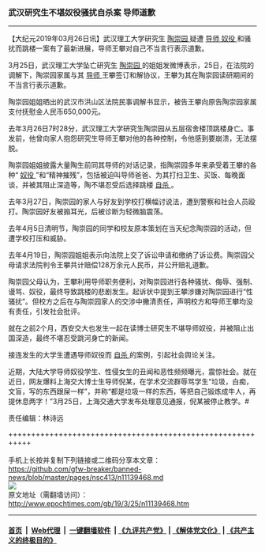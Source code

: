 ### 武汉研究生不堪奴役骚扰自杀案 导师道歉
------------------------

<p>
 【大纪元2019年03月26日讯】武汉理工大学研究生
 <a href="http://www.epochtimes.com/gb/tag/%E9%99%B6%E5%B4%87%E5%9B%AD.html">
  陶崇园
 </a>
 疑遭
 <a href="http://www.epochtimes.com/gb/tag/%E5%AF%BC%E5%B8%88.html">
  导师
 </a>
 <a href="http://www.epochtimes.com/gb/tag/%E5%A5%B4%E5%BD%B9.html">
  奴役
 </a>
 和骚扰而跳楼一案有了最新进展，导师王攀对自己不当言行表示道歉。
</p>
<p>
 3月25日，武汉理工大学坠亡研究生
 <a href="http://www.epochtimes.com/gb/tag/%E9%99%B6%E5%B4%87%E5%9B%AD.html">
  陶崇园
 </a>
 的姐姐发微博表示，25日，在法院的调解下，陶崇园家属与其
 <a href="http://www.epochtimes.com/gb/tag/%E5%AF%BC%E5%B8%88.html">
  导师
 </a>
 王攀签订和解协议，王攀为其在陶崇园读研期间的不当言行表示道歉。
</p>
<p>
 陶崇园姐姐晒出的武汉市洪山区法院民事调解书显示，被告王攀向原告陶崇园家属支付抚慰金人民币650,000元。
</p>
<p>
 去年3月26日7时28分，武汉理工大学研究生陶崇园从五层宿舍楼顶跳楼身亡。事发前，他曾向家人抱怨研究生导师王攀对他的各种控制，令他感到要崩溃，无法摆脱。
</p>
<p>
 陶崇园姐姐披露大量陶生前同其导师的对话记录，指陶崇园多年来承受着王攀的各种“
 <a href="http://www.epochtimes.com/gb/tag/%E5%A5%B4%E5%BD%B9.html">
  奴役
 </a>
 ”和“精神摧残”，包括被迫叫导师爸爸、为其打扫卫生、买饭、每晚面谈，并被其阻止深造等，陶不堪忍受后选择跳楼
 <a href="http://www.epochtimes.com/gb/tag/%E8%87%AA%E6%9D%80.html">
  自杀
 </a>
 。
</p>
<p>
 去年3月27日，陶崇园的家人与好友到学校打横幅讨说法，遭到警察和社会人员殴打。陶崇园好友被搧耳光，后被诊断为轻微脑震荡。
</p>
<p>
 去年4月5日清明节，陶崇园的同学和校友原本策划在当天纪念陶崇园的活动，但遭学校打压和威胁。
</p>
<p>
 去年4月19日，陶崇园姐姐表示向法院上交了诉讼申请和缴纳了诉讼费。陶崇园父母请求法院判令王攀共计赔偿128万余元人民币，并公开赔礼道歉。
</p>
<p>
 陶崇园父母认为，王攀利用导师职务便利，对陶崇园进行各种骚扰、侮辱、强制、谩骂、奴役，最终导致跳楼的悲剧发生。起诉状中提到王攀涉嫌对陶崇园进行“性骚扰”。但校方之后在与陶崇园家人的交涉中撇清责任，声明校方和导师王攀均没有责任，引发社会批评。
</p>
<p>
 就在之前2个月，西安交大也发生一起在读博士研究生不堪导师奴役，并被阻止出国深造，最终不堪忍受跳河身亡的新闻。
</p>
<p>
 接连发生的大学生遭遇导师奴役而
 <a href="http://www.epochtimes.com/gb/tag/%E8%87%AA%E6%9D%80.html">
  自杀
 </a>
 的案例，引起社会舆论关注。
</p>
<p>
 近期，大陆大学导师奴役学生、性侵女生的丑闻和恶性频频曝光，震惊社会。就在近日，网友爆料上海交大博士生导师倪某，在学术交流群辱骂学生“垃圾，白痴，文盲，写的东西跟屎一样”，并称“都是垃圾一样的东西，等把自己锻炼成牛人，再提休息两字！”3月25日，上海交通大学发布处理意见通报，倪某被停止教学。#
</p>
<p>
 责任编辑：林诗远
</p>

+++++++++++++++++++++++++++++++++++++++++++++++++++++++++++<br/><br/>
手机上长按并复制下列链接或二维码分享本文章：<br/>
https://github.com/gfw-breaker/banned-news/blob/master/pages/nsc413/n11139468.md <br/>
<a href='https://github.com/gfw-breaker/banned-news/blob/master/pages/nsc413/n11139468.md'><img src='https://github.com/gfw-breaker/banned-news/blob/master/pages/nsc413/n11139468.md.png'/></a> <br/>
原文地址（需翻墙访问）：http://www.epochtimes.com/gb/19/3/25/n11139468.htm


------------------------
#### [首页](https://github.com/gfw-breaker/banned-news/blob/master/README.md) &nbsp;|&nbsp; [Web代理](https://github.com/labour-camp/helloworld) &nbsp;|&nbsp; [一键翻墙软件](https://github.com/gfw-breaker/nogfw/blob/master/README.md) &nbsp;| [《九评共产党》](https://github.com/gfw-breaker/9ping.md/blob/master/README.md#九评之一评共产党是什么) | [《解体党文化》](https://github.com/gfw-breaker/jtdwh.md/blob/master/README.md) | [《共产主义的终极目的》](https://github.com/gfw-breaker/gczydzjmd.md/blob/master/README.md)

